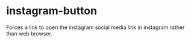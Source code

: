 instagram-button
================

Forces a link to open the instagram social media link in instagram rather than web browser.
